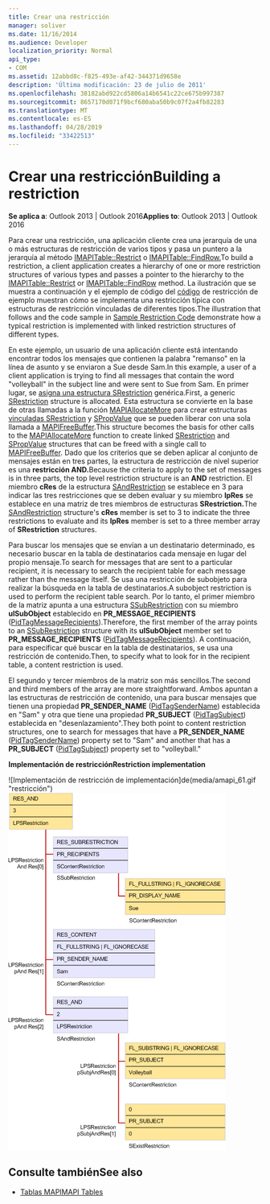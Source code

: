 ```yaml
---
title: Crear una restricción
manager: soliver
ms.date: 11/16/2014
ms.audience: Developer
localization_priority: Normal
api_type:
- COM
ms.assetid: 12abbd8c-f825-493e-af42-344371d9658e
description: 'Última modificación: 23 de julio de 2011'
ms.openlocfilehash: 38182abd922cd5806a14b6541c22ce675b997387
ms.sourcegitcommit: 8657170d071f9bcf680aba50b9c07f2a4fb82283
ms.translationtype: MT
ms.contentlocale: es-ES
ms.lasthandoff: 04/28/2019
ms.locfileid: "33422513"
---
```

# <a name="building-a-restriction"></a><span data-ttu-id="fe4ac-103">Crear una restricción</span><span class="sxs-lookup"><span data-stu-id="fe4ac-103">Building a restriction</span></span>

<span data-ttu-id="fe4ac-104">**Se aplica a**: Outlook 2013 | Outlook 2016</span><span class="sxs-lookup"><span data-stu-id="fe4ac-104">**Applies to**: Outlook 2013 | Outlook 2016</span></span> 
  
<span data-ttu-id="fe4ac-105">Para crear una restricción, una aplicación cliente crea una jerarquía de una o más estructuras de restricción de varios tipos y pasa un puntero a la jerarquía al método [IMAPITable::Restrict](imapitable-restrict.md) o [IMAPITable::FindRow.](imapitable-findrow.md)</span><span class="sxs-lookup"><span data-stu-id="fe4ac-105">To build a restriction, a client application creates a hierarchy of one or more restriction structures of various types and passes a pointer to the hierarchy to the [IMAPITable::Restrict](imapitable-restrict.md) or [IMAPITable::FindRow](imapitable-findrow.md) method.</span></span> <span data-ttu-id="fe4ac-106">La ilustración que se muestra a continuación y el ejemplo de código del [código](sample-restriction-code.md) de restricción de ejemplo muestran cómo se implementa una restricción típica con estructuras de restricción vinculadas de diferentes tipos.</span><span class="sxs-lookup"><span data-stu-id="fe4ac-106">The illustration that follows and the code sample in [Sample Restriction Code](sample-restriction-code.md) demonstrate how a typical restriction is implemented with linked restriction structures of different types.</span></span> 

<span data-ttu-id="fe4ac-107">En este ejemplo, un usuario de una aplicación cliente está intentando encontrar todos los mensajes que contienen la palabra "remanso" en la línea de asunto y se enviaron a Sue desde Sam.</span><span class="sxs-lookup"><span data-stu-id="fe4ac-107">In this example, a user of a client application is trying to find all messages that contain the word "volleyball" in the subject line and were sent to Sue from Sam.</span></span> <span data-ttu-id="fe4ac-108">En primer lugar, se [asigna una estructura SRestriction](srestriction.md) genérica.</span><span class="sxs-lookup"><span data-stu-id="fe4ac-108">First, a generic [SRestriction](srestriction.md) structure is allocated.</span></span> <span data-ttu-id="fe4ac-109">Esta estructura se convierte en la base de otras llamadas a la función [MAPIAllocateMore](mapiallocatemore.md) para crear estructuras [vinculadas SRestriction](srestriction.md) y [SPropValue](spropvalue.md) que se pueden liberar con una sola llamada a [MAPIFreeBuffer](mapifreebuffer.md).</span><span class="sxs-lookup"><span data-stu-id="fe4ac-109">This structure becomes the basis for other calls to the [MAPIAllocateMore](mapiallocatemore.md) function to create linked [SRestriction](srestriction.md) and [SPropValue](spropvalue.md) structures that can be freed with a single call to [MAPIFreeBuffer](mapifreebuffer.md).</span></span> <span data-ttu-id="fe4ac-110">Dado que los criterios que se deben aplicar al conjunto de mensajes están en tres partes, la estructura de restricción de nivel superior es una **restricción AND.**</span><span class="sxs-lookup"><span data-stu-id="fe4ac-110">Because the criteria to apply to the set of messages is in three parts, the top level restriction structure is an **AND** restriction.</span></span> <span data-ttu-id="fe4ac-111">El miembro **cRes** de la estructura [SAndRestriction](sandrestriction.md) se establece en 3 para indicar las tres restricciones que se deben evaluar y su miembro **lpRes** se establece en una matriz de tres miembros de estructuras **SRestriction.**</span><span class="sxs-lookup"><span data-stu-id="fe4ac-111">The [SAndRestriction](sandrestriction.md) structure's **cRes** member is set to 3 to indicate the three restrictions to evaluate and its **lpRes** member is set to a three member array of **SRestriction** structures.</span></span> 
  
<span data-ttu-id="fe4ac-112">Para buscar los mensajes que se envían a un destinatario determinado, es necesario buscar en la tabla de destinatarios cada mensaje en lugar del propio mensaje.</span><span class="sxs-lookup"><span data-stu-id="fe4ac-112">To search for messages that are sent to a particular recipient, it is necessary to search the recipient table for each message rather than the message itself.</span></span> <span data-ttu-id="fe4ac-113">Se usa una restricción de subobjeto para realizar la búsqueda en la tabla de destinatarios.</span><span class="sxs-lookup"><span data-stu-id="fe4ac-113">A subobject restriction is used to perform the recipient table search.</span></span> <span data-ttu-id="fe4ac-114">Por lo tanto, el primer miembro de la matriz apunta a una estructura [SSubRestriction](ssubrestriction.md) con su miembro **ulSubObject** establecido en **PR_MESSAGE_RECIPIENTS** ([PidTagMessageRecipients](pidtagmessagerecipients-canonical-property.md)).</span><span class="sxs-lookup"><span data-stu-id="fe4ac-114">Therefore, the first member of the array points to an [SSubRestriction](ssubrestriction.md) structure with its **ulSubObject** member set to **PR_MESSAGE_RECIPIENTS** ([PidTagMessageRecipients](pidtagmessagerecipients-canonical-property.md)).</span></span> <span data-ttu-id="fe4ac-115">A continuación, para especificar qué buscar en la tabla de destinatarios, se usa una restricción de contenido.</span><span class="sxs-lookup"><span data-stu-id="fe4ac-115">Then, to specify what to look for in the recipient table, a content restriction is used.</span></span> 
  
<span data-ttu-id="fe4ac-116">El segundo y tercer miembros de la matriz son más sencillos.</span><span class="sxs-lookup"><span data-stu-id="fe4ac-116">The second and third members of the array are more straightforward.</span></span> <span data-ttu-id="fe4ac-117">Ambos apuntan a las estructuras de restricción de contenido, una para buscar mensajes que tienen una propiedad **PR_SENDER_NAME** ([PidTagSenderName](pidtagsendername-canonical-property.md)) establecida en "Sam" y otra que tiene una propiedad **PR_SUBJECT** ([PidTagSubject](pidtagsubject-canonical-property.md)) establecida en "desenlazamiento".</span><span class="sxs-lookup"><span data-stu-id="fe4ac-117">They both point to content restriction structures, one to search for messages that have a **PR_SENDER_NAME** ([PidTagSenderName](pidtagsendername-canonical-property.md)) property set to "Sam" and another that has a **PR_SUBJECT** ([PidTagSubject](pidtagsubject-canonical-property.md)) property set to "volleyball."</span></span>
  
<span data-ttu-id="fe4ac-118">**Implementación de restricción**</span><span class="sxs-lookup"><span data-stu-id="fe4ac-118">**Restriction implementation**</span></span>
  
<span data-ttu-id="fe4ac-119">![Implementación de restricción de implementación]de(media/amapi_61.gif "restricción")</span><span class="sxs-lookup"><span data-stu-id="fe4ac-119">![Restriction implementation](media/amapi_61.gif "Restriction implementation")</span></span>
  
## <a name="see-also"></a><span data-ttu-id="fe4ac-120">Consulte también</span><span class="sxs-lookup"><span data-stu-id="fe4ac-120">See also</span></span>

- [<span data-ttu-id="fe4ac-121">Tablas MAPI</span><span class="sxs-lookup"><span data-stu-id="fe4ac-121">MAPI Tables</span></span>](mapi-tables.md)

